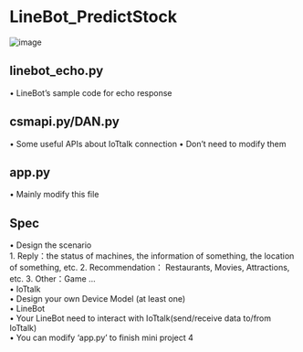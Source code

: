 # LineBot_PredictStock
![image](https://github.com/wengjiahuang0529/LineBot_PredictStock/assets/96289978/cc2e8b1e-5c86-4b3c-afe0-9795f447d62e)

**<h2>linebot_echo.py</h2>**
• LineBot’s sample code for echo response  

**<h2>csmapi.py/DAN.py</h2>**
• Some useful APIs about IoTtalk connection
• Don’t need to modify them
**<h2>app.py</h2>**
• Mainly modify this file

**<h2>Spec</h2>**
• Design the scenario  
    1. Reply：the status of machines, the information of something, the location of something, etc.
    2. Recommendation： Restaurants, Movies, Attractions, etc.
    3. Other：Game …  
• IoTtalk  
    • Design your own Device Model (at least one)  
• LineBot  
    • Your LineBot need to interact with IoTtalk(send/receive data to/from IoTtalk)  
    • You can modify ‘app.py’ to finish mini project 4  
